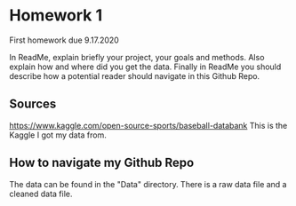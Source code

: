 # Homework 1
First homework due 9.17.2020

In ReadMe, explain briefly your project, your goals and methods. Also explain how and where did you get the data. Finally in ReadMe you should describe how a potential reader should navigate in this Github Repo.
 
 
## Sources
https://www.kaggle.com/open-source-sports/baseball-databank This is the Kaggle I got my data from. 

## How to navigate my Github Repo
The data can be found in the "Data" directory. There is a raw data file and a cleaned data file. 
